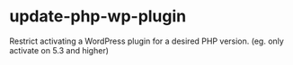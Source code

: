 # update-php-wp-plugin
Restrict activating a WordPress plugin for a desired PHP version. (eg. only activate on 5.3 and higher)
